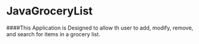 # JavaGroceryList

####This Application is Designed to allow th user to add, modify, remove, and search for items in a grocery list. 
